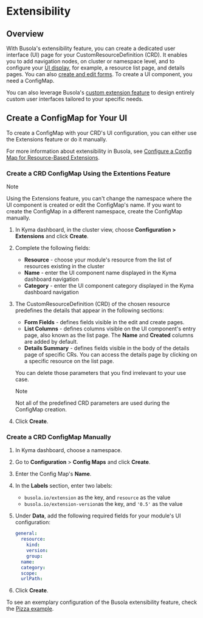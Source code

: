 # Extensibility

## Overview

With Busola's extensibility feature, you can create a dedicated user interface (UI) page for your CustomResourceDefinition (CRD). It enables you to add navigation nodes, on cluster or namespace level, and to configure your [UI display](./30-details-summary.md), for example, a resource list page, and details pages. You can also [create and edit forms](./40-form-fields.md). To create a UI component, you need a ConfigMap.

You can also leverage Busola's [custom extension feature](80-custom-extensions.md) to design entirely custom user interfaces tailored to your specific needs.

## Create a ConfigMap for Your UI

To create a ConfigMap with your CRD's UI configuration, you can either use the Extensions feature or do it manually.

For more information about extensibility in Busola, see [Configure a Config Map for Resource-Based Extensions](120-resource-extensions.md).

### Create a CRD ConfigMap Using the Extentions Feature

> [!NOTE]
> Using the Extensions feature, you can't change the namespace where the UI component is created or edit the ConfigMap's name. If you want to create the ConfigMap in a different namespace, create the ConfigMap manually.

1. In Kyma dashboard, in the cluster view, choose **Configuration > Extensions** and click **Create**.

2. Complete the following fields:
   - **Resource** - choose your module's resource from the list of resources existing in the cluster
   - **Name** - enter the UI component name displayed in the Kyma dashboard navigation
   - **Category** - enter the UI component category displayed in the Kyma dashboard navigation

3. The CustomResourceDefinition (CRD) of the chosen resource predefines the details that appear in the following sections:
   - **Form Fields** - defines fields visible in the edit and create pages.
   - **List Columns** - defines columns visible on the UI component's entry page, also known as the list page. The **Name** and **Created** columns are added by default.
   - **Details Summary** - defines fields visible in the body of the details page of specific CRs. You can access the details page by clicking on a specific resource on the list page.

   You can delete those parameters that you find irrelevant to your use case.

   > [!NOTE]
   > Not all of the predefined CRD parameters are used during the ConfigMap creation.

4. Click **Create**.

### Create a CRD ConfigMap Manually

1. In Kyma dashboard, choose a namespace.
2. Go to **Configuration** > **Config Maps** and click **Create**.
3. Enter the Config Map's **Name**.
4. In the **Labels** section, enter two labels:
   - `busola.io/extension` as the key, and `resource` as the value
   - `busola.io/extension-version`as the key, and `'0.5'` as the value
5. Under **Data**, add the following required fields for your module's UI configuration:

   ```yaml
   general:
     resource:
       kind:
       version:
       group:
     name:
     category:
     scope:
     urlPath:
   ```

6. Click **Create**.

To see an exemplary configuration of the Busola extensibility feature, check the [Pizza example](examples/../../../examples/pizzas/README.md).
